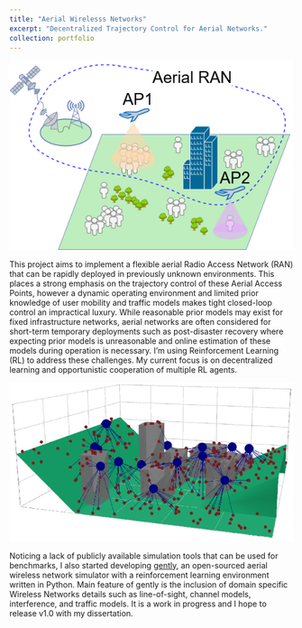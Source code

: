 ```yaml
---
title: "Aerial Wirelesss Networks"
excerpt: "Decentralized Trajectory Control for Aerial Networks."
collection: portfolio
---
```


<img src='/images/awn_schematic.png'>

This project aims to implement a flexible aerial Radio Access Network (RAN) that can be rapidly deployed in previously unknown environments. This places a strong emphasis on the trajectory control of these Aerial Access Points, however a dynamic operating environment and limited prior knowledge of user mobility and traffic models makes tight closed-loop control an impractical luxury. While reasonable prior models may exist for fixed infrastructure networks, aerial networks are often considered for short-term temporary deployments such as post-disaster recovery where expecting prior models is unreasonable and online estimation of these models during operation is necessary. I’m using Reinforcement Learning (RL) to address these challenges. My current focus is on decentralized learning and opportunistic cooperation of multiple RL agents. 

<img src='/images/sim_example_3d_3d.png'>

Noticing a lack of publicly available simulation tools that can be used for benchmarks, I also started developing [gently](https://github.com/uluturki/gently), an open-sourced aerial wireless network simulator with a reinforcement learning environment written in Python. Main feature of gently is the inclusion of domain specific Wireless Networks details such as line-of-sight, channel models, interference, and traffic models. It is a work in progress and I hope to release v1.0 with my dissertation.